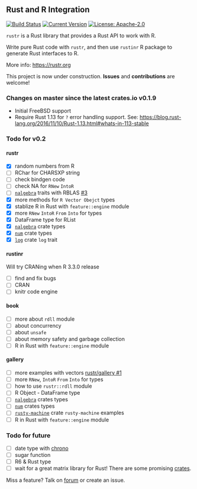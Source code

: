 ## Rust and R Integration

[![Build Status](https://travis-ci.org/rustr/rustr.svg?branch=master)](https://travis-ci.org/rustr/rustr)
[![Current Version](http://meritbadge.herokuapp.com/rustr)](https://crates.io/crates/rustr)
[![License: Apache-2.0](https://img.shields.io/crates/l/rustr.svg)](#License)

`rustr` is a Rust library that provides a Rust API to work with R.

Write pure Rust code with `rustr`, and then use `rustinr` R package to generate Rust interfaces to R.

More info: https://rustr.org

This project is now under construction. **Issues** and **contributions** are welcome!

### Changes on master since the latest crates.io v0.1.9

- Initial FreeBSD support
- Require Rust 1.13 for `?` error handling support. See: https://blog.rust-lang.org/2016/11/10/Rust-1.13.html#whats-in-113-stable

### Todo for v0.2

#### rustr

- [x] random numbers from R
- [ ] RChar for CHARSXP string
- [ ] check bindgen code
- [ ] check NA for `RNew` `IntoR`
- [ ] [`nalgebra`][1] traits with RBLAS [#3](https://github.com/rustr/rustr/issues/3)
- [x] more methods for `R Vector Obejct` types
- [x] stablize R in Rust with `feature::engine` module
- [x] more `RNew` `IntoR` `From` `Into` for types
- [x] DataFrame type for RList
- [x] [`nalgebra`][1] crate types
- [x] [`num`][2] crate types
- [x] [`log`][3] crate `log` trait

#### rustinr

Will try CRANing when R 3.3.0 release

- [ ] find and fix bugs
- [ ] CRAN
- [ ] knitr code engine

#### book

- [ ] more about `rdll` module
- [ ] about concurrency
- [ ] about `unsafe`
- [ ] about memory safety and garbage collection
- [ ] R in Rust with `feature::engine` module

#### gallery

- [ ] more examples with vectors [rustr/gallery #1](https://github.com/rustr/gallery/issues/1)
- [ ] more `RNew`, `IntoR` `From` `Into` for types
- [ ] how to use `rustr::rdll` module
- [ ] R Object - DataFrame type
- [ ] [`nalgebra`][1] crates types
- [ ] [`num`][2] crates types
- [ ] [`rusty-machine`][rm] crate `rusty-machine` examples
- [ ] R in Rust with `feature::engine` module

### Todo for future

- [ ] date type with [chrono][4]
- [ ] sugar function
- [ ] R6 & Rust type
- [ ] wait for a great matrix library for Rust! There are some promising [crates](https://crates.io/search?q=matrix).

Miss a feature? Talk on [forum](https://groups.google.com/forum/#!forum/rustr) or create an issue. 


[1]: https://github.com/sebcrozet/nalgebra
[2]: https://github.com/rust-num/num
[3]: https://github.com/rust-lang-nursery/log
[4]: https://github.com/lifthrasiir/rust-chrono
[rm]: https://github.com/AtheMathmo/rusty-machine
[nd]: https://github.com/bluss/rust-ndarray